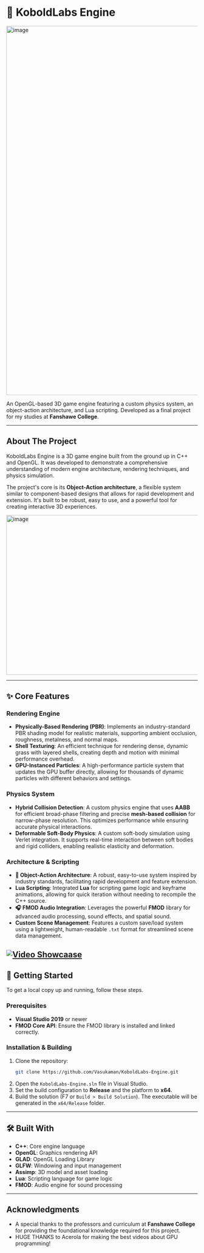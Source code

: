 # 🐺 KoboldLabs Engine
<img width="1920" height="973" alt="image" src="https://github.com/user-attachments/assets/88344031-0817-4624-afb4-a78774e32b76" />

An OpenGL-based 3D game engine featuring a custom physics system, an object-action architecture, and Lua scripting. Developed as a final project for my studies at **Fanshawe College**.

-----

## About The Project

KoboldLabs Engine is a 3D game engine built from the ground up in C++ and OpenGL. It was developed to demonstrate a comprehensive understanding of modern engine architecture, rendering techniques, and physics simulation.

The project's core is its **Object-Action architecture**, a flexible system similar to component-based designs that allows for rapid development and extension. It's built to be robust, easy to use, and a powerful tool for creating interactive 3D experiences.

<img width="794" height="421" alt="image" src="https://github.com/user-attachments/assets/419eb9c1-e965-48cf-971f-b1602156e78c" />

-----

## ✨ Core Features

### Rendering Engine

  * **Physically-Based Rendering (PBR)**: Implements an industry-standard PBR shading model for realistic materials, supporting ambient occlusion, roughness, metalness, and normal maps.
  * **Shell Texturing**: An efficient technique for rendering dense, dynamic grass with layered shells, creating depth and motion with minimal performance overhead.
  * **GPU-Instanced Particles**: A high-performance particle system that updates the GPU buffer directly, allowing for thousands of dynamic particles with different behaviors and settings.

### Physics System

  * **Hybrid Collision Detection**: A custom physics engine that uses **AABB** for efficient broad-phase filtering and precise **mesh-based collision** for narrow-phase resolution. This optimizes performance while ensuring accurate physical interactions.
  * **Deformable Soft-Body Physics**: A custom soft-body simulation using Verlet integration. It supports real-time interaction between soft bodies and rigid colliders, enabling realistic elasticity and deformation.

### Architecture & Scripting

  * **🧩 Object-Action Architecture**: A robust, easy-to-use system inspired by industry standards, facilitating rapid development and feature extension.
  * **Lua Scripting**: Integrated **Lua** for scripting game logic and keyframe animations, allowing for quick iteration without needing to recompile the C++ source.
  * **🎧 FMOD Audio Integration**: Leverages the powerful **FMOD** library for advanced audio processing, sound effects, and spatial sound.
  * **Custom Scene Management**: Features a custom save/load system using a lightweight, human-readable `.txt` format for streamlined scene data management.

[![Video Showcaase](https://img.youtube.com/vi/VIDEO_ID/0.jpg)](https://www.youtube.com/watch?v=NRvo9QyOdjM)
-----

## 🚀 Getting Started

To get a local copy up and running, follow these steps.

### Prerequisites

  * **Visual Studio 2019** or newer
  * **FMOD Core API**: Ensure the FMOD library is installed and linked correctly.

### Installation & Building

1.  Clone the repository:
    ```sh
    git clone https://github.com/Vasukaman/KoboldLabs-Engine.git
    ```
2.  Open the `KoboldLabs-Engine.sln` file in Visual Studio.
3.  Set the build configuration to **Release** and the platform to **x64**.
4.  Build the solution (F7 or `Build > Build Solution`). The executable will be generated in the `x64/Release` folder.

-----

## 🛠️ Built With

  * **C++**: Core engine language
  * **OpenGL**: Graphics rendering API
  * **GLAD**: OpenGL Loading Library
  * **GLFW**: Windowing and input management
  * **Assimp**: 3D model and asset loading
  * **Lua**: Scripting language for game logic
  * **FMOD**: Audio engine for sound processing

-----

## Acknowledgments

  * A special thanks to the professors and curriculum at **Fanshawe College** for providing the foundational knowledge required for this project.
  * HUGE THANKS to Acerola for making the best videos about GPU programming!
